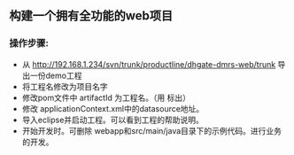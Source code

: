 ## 构建一个拥有全功能的web项目  

### 操作步骤:
* 从 http://192.168.1.234/svn/trunk/productline/dhgate-dmrs-web/trunk 导出一份demo工程
* 将工程名修改为项目名字
* 修改pom文件中 artifactId 为工程名。（用 <!-- 请修改为工程名字  --> 标出）
* 修改 applicationContext.xml中的datasource地址。
* 导入eclipse并启动工程。可以看到工程的帮助说明。
* 开始开发时。可删除 webapp和src/main/java目录下的示例代码。进行业务的开发。
